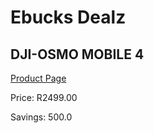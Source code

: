 
# Ebucks Dealz
## DJI-OSMO MOBILE 4
[Product Page](https://www.ebucks.com/web/shop/productSelected.do?prodId=489066081&catId=714948688)

Price: R2499.00

Savings: 500.0


	